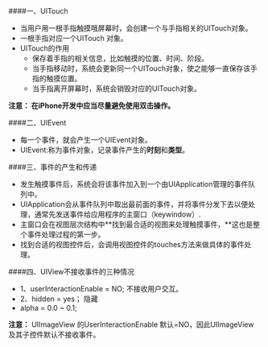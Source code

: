 ####一、UITouch

- 当用户用一根手指触摸哦屏幕时，会创建一个与手指相关的UITouch对象。
- 一根手指对应一个UITouch 对象。
- UITouch的作用
    - 保存着手指的相关信息，比如触摸的位置、时间、阶段。
    - 当手指移动时，系统会更新同一个UITouch对象，使之能够一直保存该手指的触摸位置。
    - 当手指离开屏幕时，系统会销毁对应的UITouch对象。
    
**注意： 在iPhone开发中应当尽量避免使用双击操作。**   
    
    
    
####二、UIEvent

- 每一个事件，就会产生一个UIEvent对象。
- UIEvent:称为事件对象，记录事件产生的**时刻**和**类型**。


####三、事件的产生和传递

- 发生触摸事件后，系统会将该事件加入到一个由UIApplication管理的事件队列中。
- UIApplication会从事件队列中取出最前面的事件，并将事件分发下去以便处理，通常先发送事件给应用程序的主窗口（keywindow）.
- 主窗口会在视图层次结构中**找到最合适的视图来处理触摸事件，**这也是整个事件处理过程的第一步。
- 找到合适的视图控件后，会调用视图控件的touches方法来做具体的事件处理。


####四、UIView不接收事件的三种情况
- 1、userInteractionEnable = NO; 不接收用户交互。
- 2、hidden = yes； 隐藏
- alpha = 0.0 ~ 0.1;

**注意：**
    UIImageView 的UserInteractionEnable 默认=NO，因此UIImageView 及其子控件默认不接收事件。
































